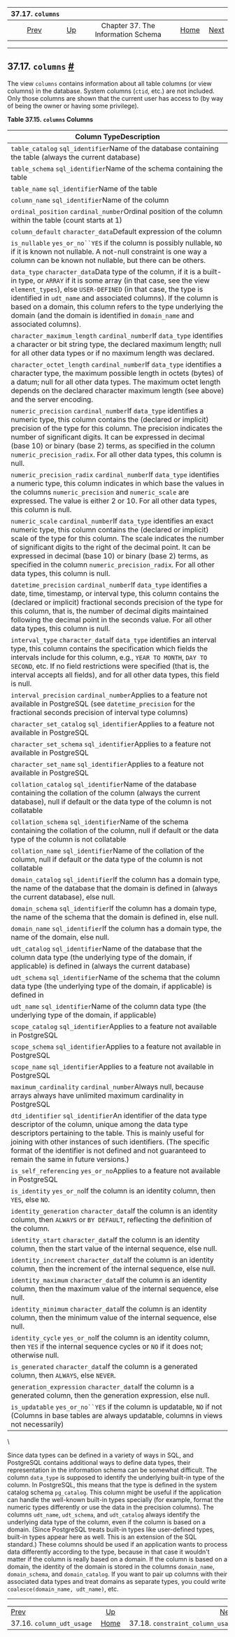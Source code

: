 <!--?xml version="1.0" encoding="UTF-8" standalone="no"?-->

|                           37.17. `columns`                          |                                                                    |                                    |                                                       |                                                                                   |
| :-----------------------------------------------------------------: | :----------------------------------------------------------------- | :--------------------------------: | ----------------------------------------------------: | --------------------------------------------------------------------------------: |
| [Prev](infoschema-column-udt-usage.html "37.16. column_udt_usage")  | [Up](information-schema.html "Chapter 37. The Information Schema") | Chapter 37. The Information Schema | [Home](index.html "PostgreSQL 17devel Documentation") |  [Next](infoschema-constraint-column-usage.html "37.18. constraint_column_usage") |

***

## 37.17. `columns` [#](#INFOSCHEMA-COLUMNS)

The view `columns` contains information about all table columns (or view columns) in the database. System columns (`ctid`, etc.) are not included. Only those columns are shown that the current user has access to (by way of being the owner or having some privilege).

**Table 37.15. `columns` Columns**

| Column TypeDescription                                                                                                                                                                                                                                                                                                                                                                                                               |
| ------------------------------------------------------------------------------------------------------------------------------------------------------------------------------------------------------------------------------------------------------------------------------------------------------------------------------------------------------------------------------------------------------------------------------------ |
| `table_catalog` `sql_identifier`Name of the database containing the table (always the current database)                                                                                                                                                                                                                                                                                                                              |
| `table_schema` `sql_identifier`Name of the schema containing the table                                                                                                                                                                                                                                                                                                                                                               |
| `table_name` `sql_identifier`Name of the table                                                                                                                                                                                                                                                                                                                                                                                       |
| `column_name` `sql_identifier`Name of the column                                                                                                                                                                                                                                                                                                                                                                                     |
| `ordinal_position` `cardinal_number`Ordinal position of the column within the table (count starts at 1)                                                                                                                                                                                                                                                                                                                              |
| `column_default` `character_data`Default expression of the column                                                                                                                                                                                                                                                                                                                                                                    |
| `is_nullable` `yes_or_no``YES` if the column is possibly nullable, `NO` if it is known not nullable. A not-null constraint is one way a column can be known not nullable, but there can be others.                                                                                                                                                                                                                                   |
| `data_type` `character_data`Data type of the column, if it is a built-in type, or `ARRAY` if it is some array (in that case, see the view `element_types`), else `USER-DEFINED` (in that case, the type is identified in `udt_name` and associated columns). If the column is based on a domain, this column refers to the type underlying the domain (and the domain is identified in `domain_name` and associated columns).        |
| `character_maximum_length` `cardinal_number`If `data_type` identifies a character or bit string type, the declared maximum length; null for all other data types or if no maximum length was declared.                                                                                                                                                                                                                               |
| `character_octet_length` `cardinal_number`If `data_type` identifies a character type, the maximum possible length in octets (bytes) of a datum; null for all other data types. The maximum octet length depends on the declared character maximum length (see above) and the server encoding.                                                                                                                                        |
| `numeric_precision` `cardinal_number`If `data_type` identifies a numeric type, this column contains the (declared or implicit) precision of the type for this column. The precision indicates the number of significant digits. It can be expressed in decimal (base 10) or binary (base 2) terms, as specified in the column `numeric_precision_radix`. For all other data types, this column is null.                              |
| `numeric_precision_radix` `cardinal_number`If `data_type` identifies a numeric type, this column indicates in which base the values in the columns `numeric_precision` and `numeric_scale` are expressed. The value is either 2 or 10. For all other data types, this column is null.                                                                                                                                                |
| `numeric_scale` `cardinal_number`If `data_type` identifies an exact numeric type, this column contains the (declared or implicit) scale of the type for this column. The scale indicates the number of significant digits to the right of the decimal point. It can be expressed in decimal (base 10) or binary (base 2) terms, as specified in the column `numeric_precision_radix`. For all other data types, this column is null. |
| `datetime_precision` `cardinal_number`If `data_type` identifies a date, time, timestamp, or interval type, this column contains the (declared or implicit) fractional seconds precision of the type for this column, that is, the number of decimal digits maintained following the decimal point in the seconds value. For all other data types, this column is null.                                                               |
| `interval_type` `character_data`If `data_type` identifies an interval type, this column contains the specification which fields the intervals include for this column, e.g., `YEAR TO MONTH`, `DAY TO SECOND`, etc. If no field restrictions were specified (that is, the interval accepts all fields), and for all other data types, this field is null.                                                                            |
| `interval_precision` `cardinal_number`Applies to a feature not available in PostgreSQL (see `datetime_precision` for the fractional seconds precision of interval type columns)                                                                                                                                                                                                                                                      |
| `character_set_catalog` `sql_identifier`Applies to a feature not available in PostgreSQL                                                                                                                                                                                                                                                                                                                                             |
| `character_set_schema` `sql_identifier`Applies to a feature not available in PostgreSQL                                                                                                                                                                                                                                                                                                                                              |
| `character_set_name` `sql_identifier`Applies to a feature not available in PostgreSQL                                                                                                                                                                                                                                                                                                                                                |
| `collation_catalog` `sql_identifier`Name of the database containing the collation of the column (always the current database), null if default or the data type of the column is not collatable                                                                                                                                                                                                                                      |
| `collation_schema` `sql_identifier`Name of the schema containing the collation of the column, null if default or the data type of the column is not collatable                                                                                                                                                                                                                                                                       |
| `collation_name` `sql_identifier`Name of the collation of the column, null if default or the data type of the column is not collatable                                                                                                                                                                                                                                                                                               |
| `domain_catalog` `sql_identifier`If the column has a domain type, the name of the database that the domain is defined in (always the current database), else null.                                                                                                                                                                                                                                                                   |
| `domain_schema` `sql_identifier`If the column has a domain type, the name of the schema that the domain is defined in, else null.                                                                                                                                                                                                                                                                                                    |
| `domain_name` `sql_identifier`If the column has a domain type, the name of the domain, else null.                                                                                                                                                                                                                                                                                                                                    |
| `udt_catalog` `sql_identifier`Name of the database that the column data type (the underlying type of the domain, if applicable) is defined in (always the current database)                                                                                                                                                                                                                                                          |
| `udt_schema` `sql_identifier`Name of the schema that the column data type (the underlying type of the domain, if applicable) is defined in                                                                                                                                                                                                                                                                                           |
| `udt_name` `sql_identifier`Name of the column data type (the underlying type of the domain, if applicable)                                                                                                                                                                                                                                                                                                                           |
| `scope_catalog` `sql_identifier`Applies to a feature not available in PostgreSQL                                                                                                                                                                                                                                                                                                                                                     |
| `scope_schema` `sql_identifier`Applies to a feature not available in PostgreSQL                                                                                                                                                                                                                                                                                                                                                      |
| `scope_name` `sql_identifier`Applies to a feature not available in PostgreSQL                                                                                                                                                                                                                                                                                                                                                        |
| `maximum_cardinality` `cardinal_number`Always null, because arrays always have unlimited maximum cardinality in PostgreSQL                                                                                                                                                                                                                                                                                                           |
| `dtd_identifier` `sql_identifier`An identifier of the data type descriptor of the column, unique among the data type descriptors pertaining to the table. This is mainly useful for joining with other instances of such identifiers. (The specific format of the identifier is not defined and not guaranteed to remain the same in future versions.)                                                                               |
| `is_self_referencing` `yes_or_no`Applies to a feature not available in PostgreSQL                                                                                                                                                                                                                                                                                                                                                    |
| `is_identity` `yes_or_no`If the column is an identity column, then `YES`, else `NO`.                                                                                                                                                                                                                                                                                                                                                 |
| `identity_generation` `character_data`If the column is an identity column, then `ALWAYS` or `BY DEFAULT`, reflecting the definition of the column.                                                                                                                                                                                                                                                                                   |
| `identity_start` `character_data`If the column is an identity column, then the start value of the internal sequence, else null.                                                                                                                                                                                                                                                                                                      |
| `identity_increment` `character_data`If the column is an identity column, then the increment of the internal sequence, else null.                                                                                                                                                                                                                                                                                                    |
| `identity_maximum` `character_data`If the column is an identity column, then the maximum value of the internal sequence, else null.                                                                                                                                                                                                                                                                                                  |
| `identity_minimum` `character_data`If the column is an identity column, then the minimum value of the internal sequence, else null.                                                                                                                                                                                                                                                                                                  |
| `identity_cycle` `yes_or_no`If the column is an identity column, then `YES` if the internal sequence cycles or `NO` if it does not; otherwise null.                                                                                                                                                                                                                                                                                  |
| `is_generated` `character_data`If the column is a generated column, then `ALWAYS`, else `NEVER`.                                                                                                                                                                                                                                                                                                                                     |
| `generation_expression` `character_data`If the column is a generated column, then the generation expression, else null.                                                                                                                                                                                                                                                                                                              |
| `is_updatable` `yes_or_no``YES` if the column is updatable, `NO` if not (Columns in base tables are always updatable, columns in views not necessarily)                                                                                                                                                                                                                                                                              |

\


Since data types can be defined in a variety of ways in SQL, and PostgreSQL contains additional ways to define data types, their representation in the information schema can be somewhat difficult. The column `data_type` is supposed to identify the underlying built-in type of the column. In PostgreSQL, this means that the type is defined in the system catalog schema `pg_catalog`. This column might be useful if the application can handle the well-known built-in types specially (for example, format the numeric types differently or use the data in the precision columns). The columns `udt_name`, `udt_schema`, and `udt_catalog` always identify the underlying data type of the column, even if the column is based on a domain. (Since PostgreSQL treats built-in types like user-defined types, built-in types appear here as well. This is an extension of the SQL standard.) These columns should be used if an application wants to process data differently according to the type, because in that case it wouldn't matter if the column is really based on a domain. If the column is based on a domain, the identity of the domain is stored in the columns `domain_name`, `domain_schema`, and `domain_catalog`. If you want to pair up columns with their associated data types and treat domains as separate types, you could write `coalesce(domain_name, udt_name)`, etc.

***

|                                                                     |                                                                    |                                                                                   |
| :------------------------------------------------------------------ | :----------------------------------------------------------------: | --------------------------------------------------------------------------------: |
| [Prev](infoschema-column-udt-usage.html "37.16. column_udt_usage")  | [Up](information-schema.html "Chapter 37. The Information Schema") |  [Next](infoschema-constraint-column-usage.html "37.18. constraint_column_usage") |
| 37.16. `column_udt_usage`                                           |        [Home](index.html "PostgreSQL 17devel Documentation")       |                                                  37.18. `constraint_column_usage` |

